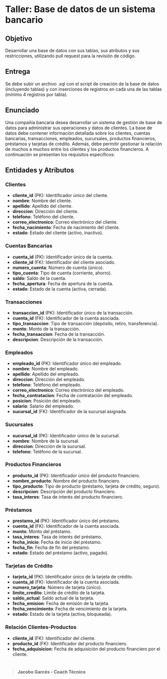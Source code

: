 # Taller: Base de datos de un sistema bancario
## Objetivo

Desarrollar una base de datos con sus tablas, sus atributos y sus restricciones, utilizando pull request para la revisión de código.

## Entrega

Se debe subir un archivo .sql con el script de creación de la base de datos (incluyendo tablas) y con inserciones de registros en cada una de las tablas (mínimo 4 registros por tabla).

## Enunciado

Una compañía bancaria desea desarrollar un sistema de gestión de base de datos para administrar sus operaciones y datos de clientes. La base de datos debe contener información detallada sobre los clientes, cuentas bancarias, transacciones, empleados, sucursales, productos financieros, préstamos y tarjetas de crédito. Además, debe permitir gestionar la relación de muchos a muchos entre los clientes y los productos financieros. A continuación se presentan los requisitos específicos:

## Entidades y Atributos

### Clientes
- **cliente_id** (PK): Identificador único del cliente.
- **nombre**: Nombre del cliente.
- **apellido**: Apellido del cliente.
- **direccion**: Dirección del cliente.
- **telefono**: Teléfono del cliente.
- **correo_electronico**: Correo electrónico del cliente.
- **fecha_nacimiento**: Fecha de nacimiento del cliente.
- **estado**: Estado del cliente (activo, inactivo).

### Cuentas Bancarias
- **cuenta_id** (PK): Identificador único de la cuenta.
- **cliente_id** (FK): Identificador del cliente asociado.
- **numero_cuenta**: Número de cuenta (único).
- **tipo_cuenta**: Tipo de cuenta (corriente, ahorro).
- **saldo**: Saldo de la cuenta.
- **fecha_apertura**: Fecha de apertura de la cuenta.
- **estado**: Estado de la cuenta (activa, cerrada).

### Transacciones
- **transaccion_id** (PK): Identificador único de la transacción.
- **cuenta_id** (FK): Identificador de la cuenta asociada.
- **tipo_transaccion**: Tipo de transacción (depósito, retiro, transferencia).
- **monto**: Monto de la transacción.
- **fecha_transaccion**: Fecha de la transacción.
- **descripcion**: Descripción de la transacción.

### Empleados
- **empleado_id** (PK): Identificador único del empleado.
- **nombre**: Nombre del empleado.
- **apellido**: Apellido del empleado.
- **direccion**: Dirección del empleado.
- **telefono**: Teléfono del empleado.
- **correo_electronico**: Correo electrónico del empleado.
- **fecha_contratacion**: Fecha de contratación del empleado.
- **posicion**: Posición del empleado.
- **salario**: Salario del empleado.
- **sucursal_id** (FK): Identificador de la sucursal asignada.

### Sucursales
- **sucursal_id** (PK): Identificador único de la sucursal.
- **nombre**: Nombre de la sucursal.
- **direccion**: Dirección de la sucursal.
- **telefono**: Teléfono de la sucursal.

### Productos Financieros
- **producto_id** (PK): Identificador único del producto financiero.
- **nombre_producto**: Nombre del producto financiero.
- **tipo_producto**: Tipo de producto (préstamo, tarjeta de crédito, seguro).
- **descripcion**: Descripción del producto financiero.
- **tasa_interes**: Tasa de interés del producto financiero.

### Préstamos
- **prestamo_id** (PK): Identificador único del préstamo.
- **cuenta_id** (FK): Identificador de la cuenta asociada.
- **monto**: Monto del préstamo.
- **tasa_interes**: Tasa de interés del préstamo.
- **fecha_inicio**: Fecha de inicio del préstamo.
- **fecha_fin**: Fecha de fin del préstamo.
- **estado**: Estado del préstamo (activo, pagado).

### Tarjetas de Crédito
- **tarjeta_id** (PK): Identificador único de la tarjeta de crédito.
- **cuenta_id** (FK): Identificador de la cuenta asociada.
- **numero_tarjeta**: Número de tarjeta (único).
- **limite_credito**: Límite de crédito de la tarjeta.
- **saldo_actual**: Saldo actual de la tarjeta.
- **fecha_emision**: Fecha de emisión de la tarjeta.
- **fecha_vencimiento**: Fecha de vencimiento de la tarjeta.
- **estado**: Estado de la tarjeta (activa, bloqueada).

### Relación Clientes-Productos
- **cliente_id** (FK): Identificador del cliente.
- **producto_id** (FK): Identificador del producto financiero.
- **fecha_adquisicion**: Fecha de adquisición del producto financiero por el cliente.
#
> **Jacobo Garcés - Coach Técnico**
